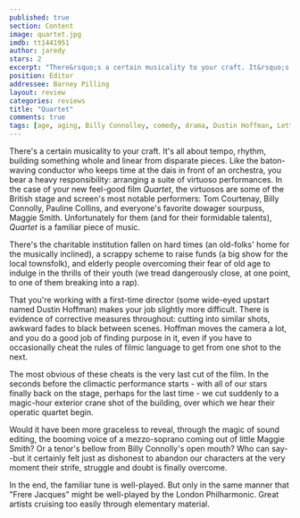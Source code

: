 ```yaml
---
published: true
section: Content
image: quartet.jpg
imdb: tt1441951
author: jaredy
stars: 2
excerpt: "There&rsquo;s a certain musicality to your craft. It&rsquo;s all about tempo, rhythm, building something whole and linear from disparate pieces. Like the baton-waving conductor who keeps time at the dais in front of an orchestra, you bear a heavy responsibility: arranging a suite of virtuoso performances. In the case of your new feel-good film <em>Quartet</em>, the virtuosos are some of the British stage and screen&rsquo;s most notable performers: Tom Courtenay, Billy Connolly, Pauline Collins, and everyone&rsquo;s favorite dowager sourpuss, Maggie Smith. Unfortunately for them (and for their formidable talents), <em>Quartet</em> is a familiar piece of music."
position: Editor
addressee: Barney Pilling
layout: review
categories: reviews
title: "Quartet"
comments: true
tags: [age, aging, Billy Connolley, comedy, drama, Dustin Hoffman, Letters, Maggie Smith, old, Quartet, singing]
---
```

There's a certain musicality to your craft. It's all about tempo, rhythm, building something whole and linear from disparate pieces. Like the baton-waving conductor who keeps time at the dais in front of an orchestra, you bear a heavy responsibility: arranging a suite of virtuoso performances. In the case of your new feel-good film _Quartet_, the virtuosos are some of the British stage and screen's most notable performers: Tom Courtenay, Billy Connolly, Pauline Collins, and everyone's favorite dowager sourpuss, Maggie Smith. Unfortunately for them (and for their formidable talents), _Quartet_ is a familiar piece of music.

There's the charitable institution fallen on hard times (an old-folks' home for the musically inclined), a scrappy scheme to raise funds (a big show for the local townsfolk), and elderly people overcoming their fear of old age to indulge in the thrills of their youth (we tread dangerously close, at one point, to one of them breaking into a rap).

That you're working with a first-time director (some wide-eyed upstart named Dustin Hoffman) makes your job slightly more difficult. There is evidence of corrective measures throughout: cutting into similar shots, awkward fades to black between scenes. Hoffman moves the camera a lot, and you do a good job of finding purpose in it, even if you have to occasionally cheat the rules of filmic language to get from one shot to the next.

The most obvious of these cheats is the very last cut of the film. In the seconds before the climactic performance starts - with all of our stars finally back on the stage, perhaps for the last time - we cut suddenly to a magic-hour exterior crane shot of the building, over which we hear their operatic quartet begin.

Would it have been more graceless to reveal, through the magic of sound editing, the booming voice of a mezzo-soprano coming out of little Maggie Smith? Or a tenor's bellow from Billy Connolly's open mouth? Who can say--but it certainly felt just as dishonest to abandon our characters at the very moment their strife, struggle and doubt is finally overcome.

In the end, the familiar tune is well-played. But only in the same manner that "Frere Jacques" might be well-played by the London Philharmonic. Great artists cruising too easily through elementary material.
